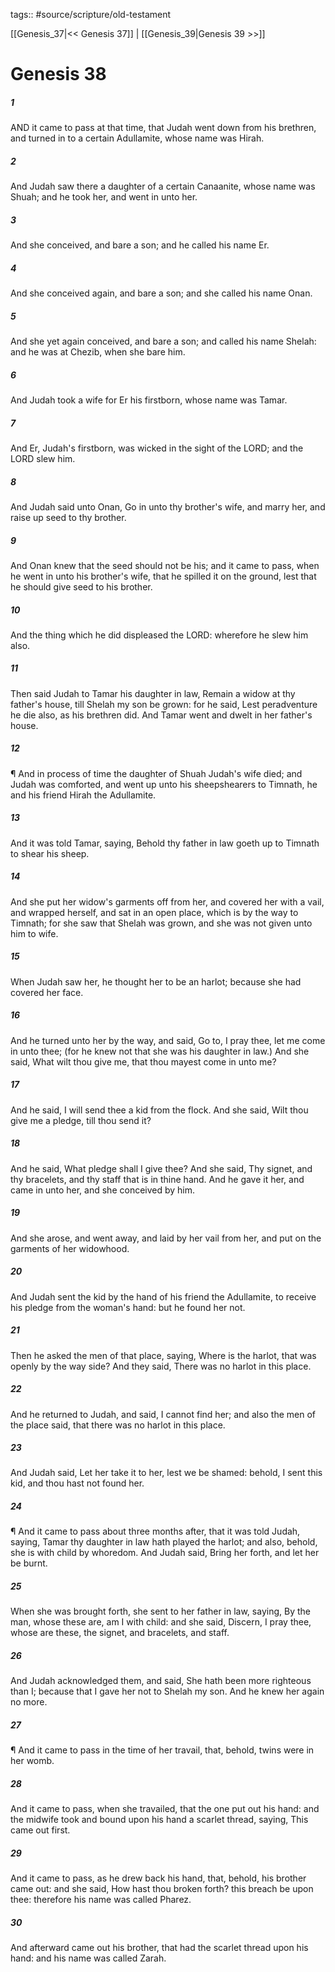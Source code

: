 tags:: #source/scripture/old-testament

[[Genesis_37|<< Genesis 37]] | [[Genesis_39|Genesis 39 >>]]

# Genesis 38

##### 1

AND it came to pass at that time, that Judah went down from his brethren, and turned in to a certain Adullamite, whose name was Hirah.

##### 2

And Judah saw there a daughter of a certain Canaanite, whose name was Shuah; and he took her, and went in unto her.

##### 3

And she conceived, and bare a son; and he called his name Er.

##### 4

And she conceived again, and bare a son; and she called his name Onan.

##### 5

And she yet again conceived, and bare a son; and called his name Shelah: and he was at Chezib, when she bare him.

##### 6

And Judah took a wife for Er his firstborn, whose name was Tamar.

##### 7

And Er, Judah's firstborn, was wicked in the sight of the LORD; and the LORD slew him.

##### 8

And Judah said unto Onan, Go in unto thy brother's wife, and marry her, and raise up seed to thy brother.

##### 9

And Onan knew that the seed should not be his; and it came to pass, when he went in unto his brother's wife, that he spilled it on the ground, lest that he should give seed to his brother.

##### 10

And the thing which he did displeased the LORD: wherefore he slew him also.

##### 11

Then said Judah to Tamar his daughter in law, Remain a widow at thy father's house, till Shelah my son be grown: for he said, Lest peradventure he die also, as his brethren did. And Tamar went and dwelt in her father's house.

##### 12

¶ And in process of time the daughter of Shuah Judah's wife died; and Judah was comforted, and went up unto his sheepshearers to Timnath, he and his friend Hirah the Adullamite.

##### 13

And it was told Tamar, saying, Behold thy father in law goeth up to Timnath to shear his sheep.

##### 14

And she put her widow's garments off from her, and covered her with a vail, and wrapped herself, and sat in an open place, which is by the way to Timnath; for she saw that Shelah was grown, and she was not given unto him to wife.

##### 15

When Judah saw her, he thought her to be an harlot; because she had covered her face.

##### 16

And he turned unto her by the way, and said, Go to, I pray thee, let me come in unto thee; (for he knew not that she was his daughter in law.) And she said, What wilt thou give me, that thou mayest come in unto me?

##### 17

And he said, I will send thee a kid from the flock. And she said, Wilt thou give me a pledge, till thou send it?

##### 18

And he said, What pledge shall I give thee? And she said, Thy signet, and thy bracelets, and thy staff that is in thine hand. And he gave it her, and came in unto her, and she conceived by him.

##### 19

And she arose, and went away, and laid by her vail from her, and put on the garments of her widowhood.

##### 20

And Judah sent the kid by the hand of his friend the Adullamite, to receive his pledge from the woman's hand: but he found her not.

##### 21

Then he asked the men of that place, saying, Where is the harlot, that was openly by the way side? And they said, There was no harlot in this place.

##### 22

And he returned to Judah, and said, I cannot find her; and also the men of the place said, that there was no harlot in this place.

##### 23

And Judah said, Let her take it to her, lest we be shamed: behold, I sent this kid, and thou hast not found her.

##### 24

¶ And it came to pass about three months after, that it was told Judah, saying, Tamar thy daughter in law hath played the harlot; and also, behold, she is with child by whoredom. And Judah said, Bring her forth, and let her be burnt.

##### 25

When she was brought forth, she sent to her father in law, saying, By the man, whose these are, am I with child: and she said, Discern, I pray thee, whose are these, the signet, and bracelets, and staff.

##### 26

And Judah acknowledged them, and said, She hath been more righteous than I; because that I gave her not to Shelah my son. And he knew her again no more.

##### 27

¶ And it came to pass in the time of her travail, that, behold, twins were in her womb.

##### 28

And it came to pass, when she travailed, that the one put out his hand: and the midwife took and bound upon his hand a scarlet thread, saying, This came out first.

##### 29

And it came to pass, as he drew back his hand, that, behold, his brother came out: and she said, How hast thou broken forth? this breach be upon thee: therefore his name was called Pharez.

##### 30

And afterward came out his brother, that had the scarlet thread upon his hand: and his name was called Zarah.
